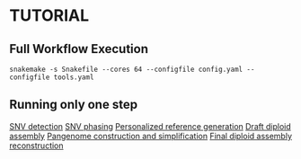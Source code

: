 # TUTORIAL

## Full Workflow Execution
```shell
snakemake -s Snakefile --cores 64 --configfile config.yaml --configfile tools.yaml
```

## Running only one step
[SNV detection](01_snv_detection.md)
[SNV phasing](02_snv_phasing.md)
[Personalized reference generation](03_personal_reference.md)
[Draft diploid assembly](04_draft_assembly.md)
[Pangenome construction and simplification](05_pangenome_construction.md)
[Final diploid assembly reconstruction](06_final_assembly.md)

